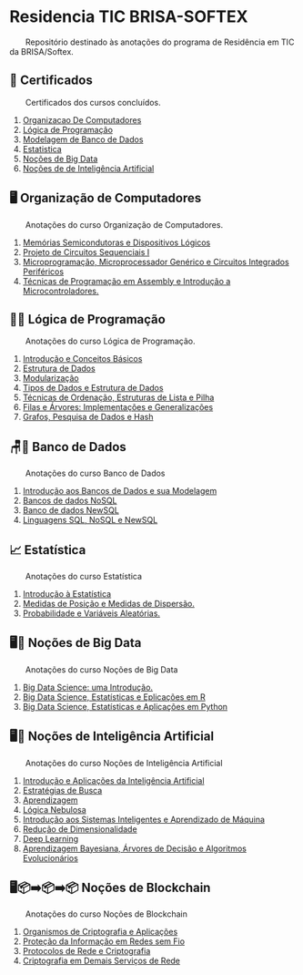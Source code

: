 # Residencia TIC BRISA-SOFTEX

&emsp;&emsp;Repositório destinado às anotações do programa de Residência em TIC da BRISA/Softex.

## 📜 Certificados

&emsp;&emsp;Certificados dos cursos concluídos.

1. [Organizacao De Computadores](Certificados/OrganizacaoDeComputadores.pdf)
1. [Lógica de Programação](Certificados/LogicaProgramacao.pdf)
1. [Modelagem de Banco de Dados](Certificados/BancoDeDados.pdf)
1. [Estatistica](Certificados/Estatistica.pdf)
1. [Noções de Big Data](Certificados/BigData.pdf)
1. [Noções de de Inteligência Artificial](Certificados/IA.pdf)

## 🖥️ Organização de Computadores 

&emsp;&emsp;Anotações do curso Organização de Computadores. 

1. [Memórias Semicondutoras e Dispositivos Lógicos](OrganizacaoDeComputadores/MemoriasSemicondutorasDispositivosLogicos.md)
1. [Projeto de Circuitos Sequenciais I](OrganizacaoDeComputadores/Projeto%20de%20CircuitosSequenciais.md)
1. [Microprogramação, Microprocessador Genérico e Circuitos Integrados Periféricos](OrganizacaoDeComputadores/Microprograma%C3%A7%C3%A3oMicroprocessadorGenericoCircuitosIntegradosPerifericos.md)
1. [Técnicas de Programação em Assembly e Introdução a Microcontroladores.](OrganizacaoDeComputadores/Assembly.md)

## 🤔💡 Lógica de Programação

&emsp;&emsp;Anotações do curso Lógica de Programação.

1. [Introdução e Conceitos Básicos](LogicaProgramacao/IntroConceitosBasicosAlgoritmos.md)
1. [Estrutura de Dados](LogicaProgramacao/EstruturaDeDados.md)
1. [Modularização](LogicaProgramacao/Modularizacao.md)
1. [Tipos de Dados e Estrutura de Dados](LogicaProgramacao/TiposDadosEstruturaDeDados.md)
1. [Técnicas de Ordenação, Estruturas de Lista e Pilha](LogicaProgramacao/OrdenacaoEstruturasListaPilha.md)
1. [Filas e Árvores: Implementações e Generalizações ](LogicaProgramacao/FilasArvores.md)
1. [Grafos, Pesquisa de Dados e Hash](LogicaProgramacao/GrafosHash.md)

## 🪑🎲 Banco de Dados

&emsp;&emsp;Anotações do curso Banco de Dados

1. [Introdução aos Bancos de Dados e sua Modelagem](BancoDeDados/IntroducaoBancosDeDadosModelagem.md)
1. [Bancos de dados NoSQL](BancoDeDados/BancosDeDadosNoSQL.md)
1. [Banco de dados NewSQL](BancoDeDados/BancoDeDadosNewSQL.md)
1. [Linguagens SQL, NoSQL e NewSQL](BancoDeDados/LinguagensSQLeNoSQLeNewSQL.md)


## 📈 Estatística 

&emsp;&emsp;Anotações do curso Estatística

1. [Introdução à Estatística](Estatistica/Introducao.md)
1. [Medidas de Posição e Medidas de Dispersão.](Estatistica/MedidasDePosicaoDispersao.md)
1. [Probabilidade e Variáveis Aleatórias.](Estatistica/ProbabilidadeVariaveisAleatorias.md)


## 🖥️🎲 Noções de Big Data

&emsp;&emsp;Anotações do curso Noções de Big Data

1. [Big Data Science: uma Introdução.](BigData/Introducao.md)
1. [Big Data Science, Estatísticas e Eplicações em R](BigData/AplicacoesEmR.md)
1. [Big Data Science, Estatísticas e Aplicações em Python](BigData/AplicacoesEmPython.md)

## 🖥️🤖 Noções de Inteligência Artificial

&emsp;&emsp;Anotações do curso Noções de Inteligência Artificial

1. [Introdução e Aplicações da Inteligência Artificial](InteligenciaArtificial/IntroducaoEAplicacoesDaInteligenciaArtificial.md)
1. [Estratégias de Busca](InteligenciaArtificial/EstrategiasDeBusca.md)
1. [Aprendizagem](InteligenciaArtificial/Aprendizagem.md)
1. [Lógica Nebulosa](InteligenciaArtificial/LogicaNebulosa.md)
1. [Introdução aos Sistemas Inteligentes e Aprendizado de Máquina](InteligenciaArtificial/SistemasInteligentesEAprendizadoDeMaquina.md)
1. [Redução de Dimensionalidade](InteligenciaArtificial/ReducaoDeDimensionalidade.md)
1. [Deep Learning](InteligenciaArtificial/DeepLearning.md)
1. [Aprendizagem Bayesiana, Árvores de Decisão e Algoritmos Evolucionários](InteligenciaArtificial/AprendizagemBayesianaArvoresDeDecisaoEAlgoritmosEvolucionarios.md)

## 🖥️📦➡️📦➡️📦 Noções de Blockchain

&emsp;&emsp;Anotações do curso Noções de Blockchain

1. [Organismos de Criptografia e Aplicações](BlockChain/OrganismosDeCriptografiaEAplicacoes.md)
1. [Proteção da Informação em Redes sem Fio](BlockChain/ProtecaoDaInformacaoEmRedesSemFio.md)
1. [Protocolos de Rede e Criptografia](BlockChain/ProtocolosDeRedeECriptografia.md)
1. [Criptografia em Demais Serviços de Rede](BlockChain/CriptografiaEmDemaisServicosDeRede.md)

<!-- 

https://github.com/danielsaad/oficina-matplotlib

https://www.canva.com/design/DAFYf0fbhQY/bcQMkFGiHKyL2Hd67D52rg/edit?utm_content=DAFYf0fbhQY&utm_campaign=designshare&utm_medium=link2&utm_source=sharebutton

## Questionários

Afim de documentar os questionários abordados nesse conteúdo, bem como cada questão e sua respectiva resposta, foi desenvolvido uma legenda que para facilitar o entendimento dos leitores:

        Q_i - Questão com índice i (pois a ordem das questões pode ser diferente para cada participante)
        P - Pergunta
        R - Resposta

### Questionário I

- Q_i
    - P : 
    - R : Letra
- Q_i
    - P : 
    - R : Letra
- Q_i
    - P : 
    - R : Letra
- Q_i
    - P : 
    - R : Letra
- Q_i
    - P : 
    - R : Letra
- Q_i
    - P : 
    - R : Letra
- Q_i
    - P : 
    - R : Letra
- Q_i
    - P : 
    - R : Letra
- Q_i
    - P : 
    - R : Letra
- Q_i
    - P : 
    - R : Letra


### Questionário II

- Q_i
    - P : 
    - R : Letra
- Q_i
    - P : 
    - R : Letra
- Q_i
    - P : 
    - R : Letra
- Q_i
    - P : 
    - R : Letra
- Q_i
    - P : 
    - R : Letra
- Q_i
    - P : 
    - R : Letra
- Q_i
    - P : 
    - R : Letra
- Q_i
    - P : 
    - R : Letra
- Q_i
    - P : 
    - R : Letra
- Q_i
    - P : 
    - R : Letra -->